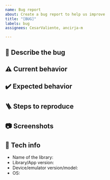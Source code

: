 ```yaml
---
name: Bug report
about: Create a bug report to help us improve
title: "[BUG]"
labels: bug
assignees: CesarValiente, ancirja-m

---
```


<!---
name: Bug report
about: Found a bug in one of our libraries and/or their samples? Please, let us know! Thanks! 🙏.
Credits and kudos to: [Cortinico](https://github.com/cortinico/kotlin-android-template/tree/main/.github) and the [Fluent UI team](https://github.com/microsoft/fluentui-android/tree/master/.github) for their fantastic templates that have helped us as inspiration.

Instructions: Please, fill the following sections with the information that is suggested in the comments. You can leave the comments or delete them, it won't be shown in the Bug report.
-->

## 🐛 Describe the bug
<!-- Clear and concise description of what the issue is. -->

## ⚠️ Current behavior
<!-- Clear and concise description of what is currently happening. -->

## ✔️ Expected behavior
<!-- Clear and concise description of what you expected to happen. -->

## 🪜 Steps to reproduce
<!-- Please, show us how we can reproduce the issue. Steps using a numbered list would be fantastic! e.g.:
1. Go to '...'
2. Click on '....'
3. Scroll down to '....'
4. See error -->

## 📷 Screenshots
<!-- If applicable, add screenshots to help explain your problem. 
They can be taken by pressing the Volume Down and Power Button at the same time on Android 4.0 and higher.-->

## 📱 Tech info
 - Name of the library: <!-- e.g. bottomnavigation -->
 - Library/App version: <!-- e.g. 1.0.0-alpha3 -->
- Device/emulator version/model: <!-- e.g. Surface Duo v1, Surface Duo 2 emulator, Tablet XYZ, etc. -->
- OS: <!-- e.g. 11 -->
